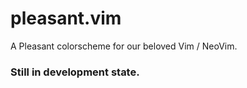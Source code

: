 # pleasant.vim
A Pleasant colorscheme for our beloved Vim / NeoVim.

### Still in development state.

